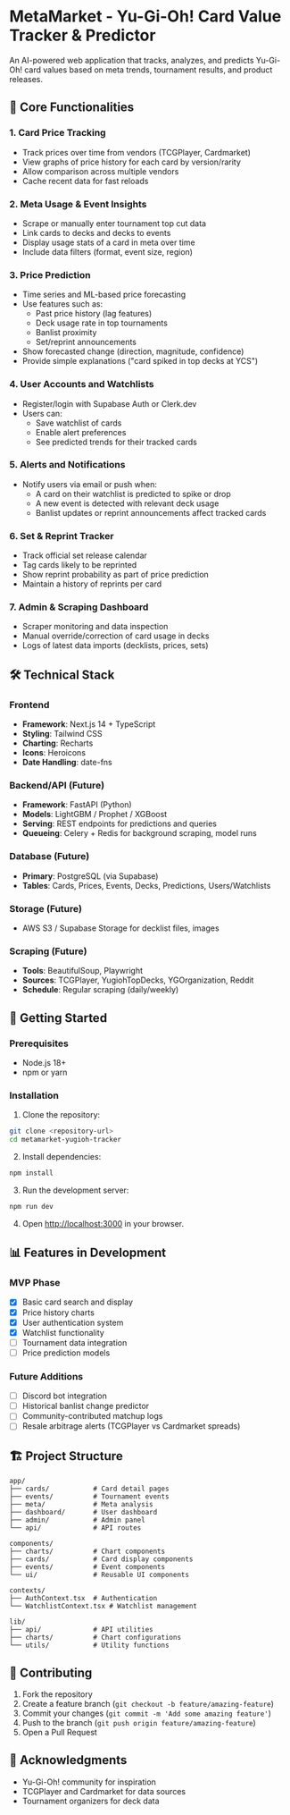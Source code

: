 # MetaMarket - Yu-Gi-Oh! Card Value Tracker & Predictor

An AI-powered web application that tracks, analyzes, and predicts Yu-Gi-Oh! card values based on meta trends, tournament results, and product releases.

## 🎯 Core Functionalities

### 1. Card Price Tracking
- Track prices over time from vendors (TCGPlayer, Cardmarket)
- View graphs of price history for each card by version/rarity
- Allow comparison across multiple vendors
- Cache recent data for fast reloads

### 2. Meta Usage & Event Insights
- Scrape or manually enter tournament top cut data
- Link cards to decks and decks to events
- Display usage stats of a card in meta over time
- Include data filters (format, event size, region)

### 3. Price Prediction
- Time series and ML-based price forecasting
- Use features such as:
  - Past price history (lag features)
  - Deck usage rate in top tournaments
  - Banlist proximity
  - Set/reprint announcements
- Show forecasted change (direction, magnitude, confidence)
- Provide simple explanations ("card spiked in top decks at YCS")

### 4. User Accounts and Watchlists
- Register/login with Supabase Auth or Clerk.dev
- Users can:
  - Save watchlist of cards
  - Enable alert preferences
  - See predicted trends for their tracked cards

### 5. Alerts and Notifications
- Notify users via email or push when:
  - A card on their watchlist is predicted to spike or drop
  - A new event is detected with relevant deck usage
  - Banlist updates or reprint announcements affect tracked cards

### 6. Set & Reprint Tracker
- Track official set release calendar
- Tag cards likely to be reprinted
- Show reprint probability as part of price prediction
- Maintain a history of reprints per card

### 7. Admin & Scraping Dashboard
- Scraper monitoring and data inspection
- Manual override/correction of card usage in decks
- Logs of latest data imports (decklists, prices, sets)

## 🛠️ Technical Stack

### Frontend
- **Framework**: Next.js 14 + TypeScript
- **Styling**: Tailwind CSS
- **Charting**: Recharts
- **Icons**: Heroicons
- **Date Handling**: date-fns

### Backend/API (Future)
- **Framework**: FastAPI (Python)
- **Models**: LightGBM / Prophet / XGBoost
- **Serving**: REST endpoints for predictions and queries
- **Queueing**: Celery + Redis for background scraping, model runs

### Database (Future)
- **Primary**: PostgreSQL (via Supabase)
- **Tables**: Cards, Prices, Events, Decks, Predictions, Users/Watchlists

### Storage (Future)
- AWS S3 / Supabase Storage for decklist files, images

### Scraping (Future)
- **Tools**: BeautifulSoup, Playwright
- **Sources**: TCGPlayer, YugiohTopDecks, YGOrganization, Reddit
- **Schedule**: Regular scraping (daily/weekly)

## 🚀 Getting Started

### Prerequisites
- Node.js 18+ 
- npm or yarn

### Installation

1. Clone the repository:
```bash
git clone <repository-url>
cd metamarket-yugioh-tracker
```

2. Install dependencies:
```bash
npm install
```

3. Run the development server:
```bash
npm run dev
```

4. Open [http://localhost:3000](http://localhost:3000) in your browser.

## 📊 Features in Development

### MVP Phase
- [x] Basic card search and display
- [x] Price history charts
- [x] User authentication system
- [x] Watchlist functionality
- [ ] Tournament data integration
- [ ] Price prediction models

### Future Additions
- [ ] Discord bot integration
- [ ] Historical banlist change predictor
- [ ] Community-contributed matchup logs
- [ ] Resale arbitrage alerts (TCGPlayer vs Cardmarket spreads)

## 🏗️ Project Structure

```
app/
├── cards/           # Card detail pages
├── events/          # Tournament events
├── meta/            # Meta analysis
├── dashboard/       # User dashboard
├── admin/           # Admin panel
└── api/             # API routes

components/
├── charts/          # Chart components
├── cards/           # Card display components
├── events/          # Event components
└── ui/              # Reusable UI components

contexts/
├── AuthContext.tsx  # Authentication
└── WatchlistContext.tsx # Watchlist management

lib/
├── api/             # API utilities
├── charts/          # Chart configurations
└── utils/           # Utility functions
```

## 🤝 Contributing

1. Fork the repository
2. Create a feature branch (`git checkout -b feature/amazing-feature`)
3. Commit your changes (`git commit -m 'Add some amazing feature'`)
4. Push to the branch (`git push origin feature/amazing-feature`)
5. Open a Pull Request

## 🙏 Acknowledgments

- Yu-Gi-Oh! community for inspiration
- TCGPlayer and Cardmarket for data sources
- Tournament organizers for deck data 
